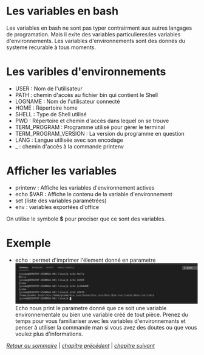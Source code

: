 # Les variables en bash
Les variables en bash ne sont pas typer contrairment aux autres langages de programation. Mais il exite des variables particulieres:les variables d'environnements.
Les variables d'environnements sont des donnés du systeme recurable à tous moments.

# Les varibles d'environnements
- USER : Nom de l'utilisateur
- PATH : chemin d'accès au fichier bin qui contient le Shell
- LOGNAME : Nom de l'utilisateur connecté
- HOME : Répertoire home
- SHELL : Type de Shell utilisé
- PWD : Répertoire et chemin d'accès dans lequel on se trouve
- TERM_PROGRAM : Programme utilisé pour gérer le terminal
- TERM_PROGRAM_VERSION : La version du programme en question
- LANG : Langue utilisée avec son encodage
- _ : chemin d'accès à la commande printenv

# Afficher les variables
- printenv : Affiche les variables d'environnement actives
- echo $VAR : Affiche le contenu de la variable d'environnement 
- set (liste des variables paramétrées)
- env : variables exportées d'office 

On utilise le symbole **$** pour preciser que ce sont des variables.

# Exemple
- echo : permet d'imprimer l'élement donné en parametre
![example](./picture/example_echo.png)
Echo nous print le parametre donné que ce soit une variable environnementale ou bien une variable créé de tout pièce.
Prenez du temps pour vous familiariser avec les variables d'environnemants et penser à utiliser la commande man si vous avez des doutes ou que vous voulez plus d'informations.

*[Retour au sommaire](./README.md)* | *[chapitre précédent](https://github.com/lancelot260/linux/blob/main/commande.md)* | *[chapitre suivant](https://github.com/lancelot260/linux/blob/main/script%3F.md)*
